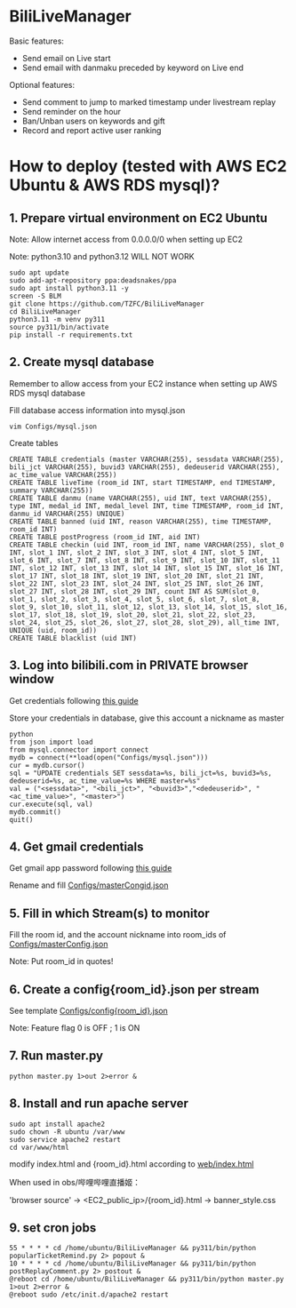# BiliLiveManager

Basic features:
 - Send email on Live start
 - Send email with danmaku preceded by keyword on Live end

Optional features:
 - Send comment to jump to marked timestamp under livestream replay
 - Send reminder on the hour
 - Ban/Unban users on keywords and gift
 - Record and report active user ranking

# How to deploy (tested with AWS EC2 Ubuntu & AWS RDS mysql)?

## 1. Prepare virtual environment on EC2 Ubuntu

Note: Allow internet access from 0.0.0.0/0 when setting up EC2

Note: python3.10 and python3.12 WILL NOT WORK

```
sudo apt update
sudo add-apt-repository ppa:deadsnakes/ppa
sudo apt install python3.11 -y
screen -S BLM
git clone https://github.com/TZFC/BiliLiveManager
cd BiliLiveManager
python3.11 -m venv py311
source py311/bin/activate
pip install -r requirements.txt
```

## 2. Create mysql database

Remember to allow access from your EC2 instance when setting up AWS RDS mysql database

Fill database access information into mysql.json

```
vim Configs/mysql.json
```

Create tables

```
CREATE TABLE credentials (master VARCHAR(255), sessdata VARCHAR(255), bili_jct VARCHAR(255), buvid3 VARCHAR(255), dedeuserid VARCHAR(255), ac_time_value VARCHAR(255))
CREATE TABLE liveTime (room_id INT, start TIMESTAMP, end TIMESTAMP, summary VARCHAR(255))
CREATE TABLE danmu (name VARCHAR(255), uid INT, text VARCHAR(255), type INT, medal_id INT, medal_level INT, time TIMESTAMP, room_id INT, danmu_id VARCHAR(255) UNIQUE)
CREATE TABLE banned (uid INT, reason VARCHAR(255), time TIMESTAMP, room_id INT)
CREATE TABLE postProgress (room_id INT, aid INT)
CREATE TABLE checkin (uid INT, room_id INT, name VARCHAR(255), slot_0 INT, slot_1 INT, slot_2 INT, slot_3 INT, slot_4 INT, slot_5 INT, slot_6 INT, slot_7 INT, slot_8 INT, slot_9 INT, slot_10 INT, slot_11 INT, slot_12 INT, slot_13 INT, slot_14 INT, slot_15 INT, slot_16 INT, slot_17 INT, slot_18 INT, slot_19 INT, slot_20 INT, slot_21 INT, slot_22 INT, slot_23 INT, slot_24 INT, slot_25 INT, slot_26 INT, slot_27 INT, slot_28 INT, slot_29 INT, count INT AS SUM(slot_0, slot_1, slot_2, slot_3, slot_4, slot_5, slot_6, slot_7, slot_8, slot_9, slot_10, slot_11, slot_12, slot_13, slot_14, slot_15, slot_16, slot_17, slot_18, slot_19, slot_20, slot_21, slot_22, slot_23, slot_24, slot_25, slot_26, slot_27, slot_28, slot_29), all_time INT, UNIQUE (uid, room_id))
CREATE TABLE blacklist (uid INT)
```

## 3. Log into bilibili.com in **PRIVATE** browser window

Get credentials following [this guide](https://nemo2011.github.io/bilibili-api/#/get-credential)

Store your credentials in database, give this account a nickname as master

```
python
from json import load
from mysql.connector import connect
mydb = connect(**load(open("Configs/mysql.json")))
cur = mydb.cursor()
sql = "UPDATE credentials SET sessdata=%s, bili_jct=%s, buvid3=%s, dedeuserid=%s, ac_time_value=%s WHERE master=%s"
val = ("<sessdata>", "<bili_jct>", "<buvid3>","<dedeuserid>", "<ac_time_value>", "<master>")
cur.execute(sql, val)
mydb.commit()
quit()
```

## 4. Get gmail credentials

Get gmail app password following [this guide](https://support.google.com/mail/answer/185833?hl=en)

Rename and fill [Configs/masterCongid.json](https://github.com/TZFC/BiliLiveManager/blob/main/Configs/masterConfig.json)

## 5. Fill in which Stream(s) to monitor

Fill the room id, and the account nickname into room_ids
of [Configs/masterConfig.json](https://github.com/TZFC/BiliLiveManager/blob/main/Configs/masterConfig.json)

Note: Put room_id in quotes!

## 6. Create a config{room_id}.json per stream

See
template [Configs/config{room_id}.json](https://github.com/TZFC/BiliLiveManager/blob/main/Configs/config%7Broom_id%7D.json)

Note: Feature flag 0 is OFF ; 1 is ON

## 7. Run master.py

```
python master.py 1>out 2>error &
```

## 8. Install and run apache server

```
sudo apt install apache2
sudo chown -R ubuntu /var/www
sudo service apache2 restart
cd var/www/html
```

modify index.html and {room_id}.html according
to [web/index.html](https://github.com/TZFC/BiliLiveManager/blob/53e430c98d2f5a1c634a47efe8c0043544fdc287/web/index.html)

When used in obs/哔哩哔哩直播姬：

'browser source' -> <EC2_public_ip>/{room_id}.html -> banner_style.css

## 9. set cron jobs

```
55 * * * * cd /home/ubuntu/BiliLiveManager && py311/bin/python popularTicketRemind.py 2> popout &
10 * * * * cd /home/ubuntu/BiliLiveManager && py311/bin/python postReplayComment.py 2> postout &
@reboot cd /home/ubuntu/BiliLiveManager && py311/bin/python master.py 1>out 2>error &
@reboot sudo /etc/init.d/apache2 restart
```

